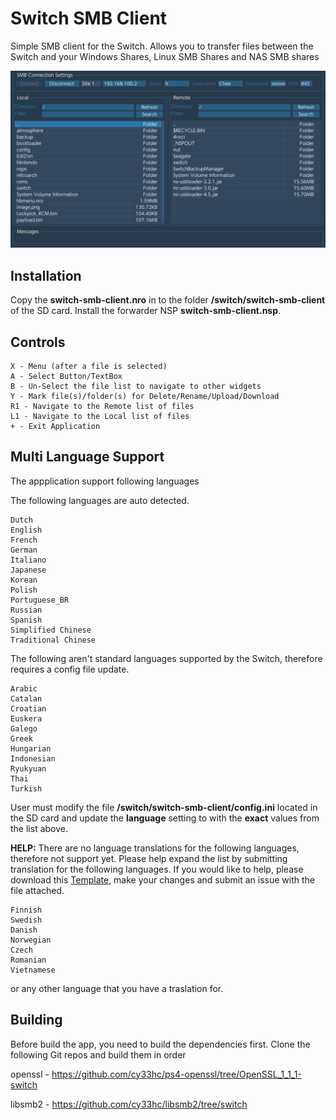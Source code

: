 # Switch SMB Client

Simple SMB client for the Switch. Allows you to transfer files between the Switch and your Windows Shares, Linux SMB Shares and NAS SMB shares

![Preview](/screenshot.jpg)

## Installation
Copy the **switch-smb-client.nro** in to the folder **/switch/switch-smb-client** of the SD card. Install the forwarder NSP **switch-smb-client.nsp**.

## Controls
```
X - Menu (after a file is selected)
A - Select Button/TextBox
B - Un-Select the file list to navigate to other widgets
Y - Mark file(s)/folder(s) for Delete/Rename/Upload/Download
R1 - Navigate to the Remote list of files
L1 - Navigate to the Local list of files
+ - Exit Application
```

## Multi Language Support
The appplication support following languages

The following languages are auto detected.
```
Dutch
English
French
German
Italiano
Japanese
Korean
Polish
Portuguese_BR
Russian
Spanish
Simplified Chinese
Traditional Chinese
```

The following aren't standard languages supported by the Switch, therefore requires a config file update.
```
Arabic
Catalan
Croatian
Euskera
Galego
Greek
Hungarian
Indonesian
Ryukyuan
Thai
Turkish
```
User must modify the file **/switch/switch-smb-client/config.ini** located in the SD card and update the **language** setting to with the **exact** values from the list above.

**HELP:** There are no language translations for the following languages, therefore not support yet. Please help expand the list by submitting translation for the following languages. If you would like to help, please download this [Template](https://github.com/cy33hc/switch-smb-client/blob/master/lang/English.ini), make your changes and submit an issue with the file attached.
```
Finnish
Swedish
Danish
Norwegian
Czech
Romanian
Vietnamese
```
or any other language that you have a traslation for.

## Building
Before build the app, you need to build the dependencies first.
Clone the following Git repos and build them in order

openssl - https://github.com/cy33hc/ps4-openssl/tree/OpenSSL_1_1_1-switch

libsmb2 - https://github.com/cy33hc/libsmb2/tree/switch
